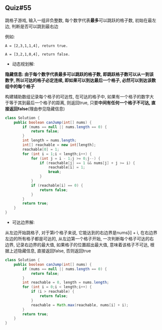 ## Quiz#55

跳格子游戏, 输入一组非负整数, 每个数字代表**最多**可以跳跃的格子数, 初始在最左边, 判断是否可以跳到最右边

例如:

	A = [2,3,1,1,4], return true.

	A = [3,2,1,0,4], return false.
	
* 动态规划解:

**隐藏信息: 由于每个数字代表最多可以跳跃的格子数, 即跳跃格子数可以从一到该数字, 所以可达的格子必定连续, 即如果可以到达最后一个格子, 必然可以到达该数组中的每个格子**

构建辅助数组记录每个格子的可达性, 在可达的格子中, 如果有一个格子的数字大于等于其到最后一个格子的距离, 则返回true, 只要**中间有任何一个格子不可达, 直接返回false**(理由参见隐藏信息)

```java
class Solution {
    public boolean canJump(int[] nums) {
    	if (nums == null || nums.length == 0) {
    		return false;
    	}
    	int length = nums.length;
    	int[] reachable = new int[length];
    	reachable[0] = 1;
    	for (int i = 1;i < length;i++) {
    		for (int j = i - 1;j >= 0;j--) {
    			if (reachable[j] == 1 && nums[j] + j >= i) {
    				reachable[i] = 1;
    				break;
    			}
    		}
    		if (reachable[i] == 0) {
    			return false;
    		}
    	}
    	return true;
    }
}
```

* 可达边界解:

从左边开始跳格子, 对于第i个格子来说, 它能达到的右边界是nums[i] + i, 在右边界左边的所有格子都是可达的, 从左边第一个格子开始, 一次判断每个格子可达的右边界, 记录右边界的最大值, 如果格子的位置超出最大值, 意味着该格子不可达, 根据上述隐藏信息, 直接返回false, 否则返回true

```java
class Solution {
    public boolean canJump(int[] nums) {
    	if (nums == null || nums.length == 0) {
    		return false;
    	}
    	int reachable = 0, length = nums.length;
        for (int i = 0;i < length;i++) {
            if (i > reachable) {
                return false;
            }
            reachable = Math.max(reachable, nums[i] + i);
        }
    	return true;
    }
}
```